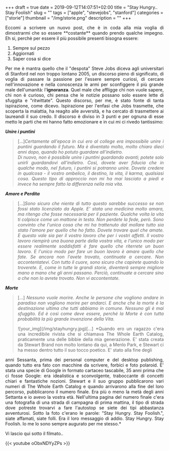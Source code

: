 +++
draft = true
date = 2019-09-12T14:07:51+02:00
title = "Stay Hungry.. Stay Foolish"
slug = ""
tags = ["apple", "stevejobs", "stanford"]
categories = ["storie"]
thumbnail = "/img/storie.png"
description = ""
+++
<DIV align="justify">
Eccomi a scrivere un nuovo post, che è in coda alla mia voglia di dimostrarmi che so essere **costante** quando prendo qualche impegno.
Eh si, perchè per essere il più possibile presenti bisogna essere:

 1. Sempre sul pezzo
 2. Aggiornati
 3. Saper cosa si dice

Per me è mantra quello che il "despota" Steve Jobs diceva agli universitari di Stanford nel non troppo lontano 2005, un discorso pieno di significato, di voglia di passare la passione per l'essere sempre curiosi, di cercare nell'innovazione e nella conoscenza le armi per sconfiggere il più grande male dell'umanità: l'**ignoranza**.
Quel male che affligge chi non vuole sapere, chi non è curioso, chi pensa che le notizie possano solo essere lette di sfuggita e "ritwittate".
Questo discorso, per me, è stato fonte di tanta ispirazione, come dicevo. Ispirazione per l'enfasi che Jobs trasmette, che scoperta la malattia, ha reagito alle avversità, e ha cercato di trasmettere ai laureandi il suo credo.  Il discorso è diviso in 3 punti e per ognuna di esse metto le parti che mi hanno fatto emozionare e in cui mi ci rivedo tantissimo:

 ***Unire i puntini***

> [...]*Certamente all'epoca in cui ero al college era impossibile unire i puntini guardando il futuro. Ma è diventato molto, molto chiaro dieci anni dopo, quando ho potuto guardare all'indietro.  
Di nuovo, non è possibile unire i puntini guardando avanti; potete solo unirli guardandovi all'indietro. Così, dovete aver fiducia che in qualche modo, nel futuro, i puntini si potranno unire. Dovete credere in qualcosa - il vostro ombelico, il destino, la vita, il karma, qualsiasi cosa. Questo tipo di approccio non mi ha mai lasciato a piedi e invece ha sempre fatto la differenza nella mia vita.*

***Amore e Perdita***

> [...]*Sono sicuro che niente di tutto questo sarebbe successo se non fossi stato licenziato da Apple. E' stata una medicina molto amara, ma ritengo che fosse necessaria per il paziente. Qualche volta la vita ti colpisce come un mattone in testa. Non perdete la fede, però. Sono convinto che l'unica cosa che mi ha trattenuto dal mollare tutto sia stato l'amore per quello che ho fatto. Dovete trovare quel che amate. E questo vale sia per il vostro lavoro che per i vostri affetti. Il vostro lavoro riempirà una buona parte della vostra vita, e l'unico modo per essere realimente soddisfatti è fare quello che riterrete un buon lavoro. E l'unico modo per fare un buon lavoro è amare quello che fate. Se ancora non l'avete trovato, continuate a cercare. Non accontentatevi. Con tutto il cuore, sono sicuro che capirete quando lo troverete. E, come in tutte le grandi storie, diventerà sempre migliore mano a mano che gli anni passano. Perciò, continuate a cercare sino a che non lo avrete trovato. Non vi accontentate.*

***Morte***

> [...] *Nessuno vuole morire. Anche le persone che vogliono andare in paradiso non vogliono morire per andarci. E anche che la morte è la destinazione ultima che tutti abbiamo in comune. Nessuno gli è mai sfuggito. Ed è così come deve essere, perché la Morte è con tutta probabilità la più grande invenzione della Vita.*
> <DIV  style="float:left;">![your_img](/img/stayhungry.jpg)</DIV>[...] *Quando ero un ragazzo c'era una incredibile rivista che si chiamava The Whole Earth Catalog, praticamente una delle bibbie della mia generazione. E' stata creata da Stewart Brand non molto lontano da qui, a Menlo Park, e Stewart ci ha messo dentro tutto il suo tocco poetico. E' stato alla fine degli
anni Sessanta, prima dei personal computer e del desktop publishing, quando tutto era fato con macchine da scrivere, forbici e foto polaroid. E' stata una specie di Google in formato cartaceo tascabile, 35 anni prima che ci fosse Google: era idealistica e sconvolgente, traboccante di concetti chiari e fantastiche nozioni. Stewart e il suo gruppo pubblicarono vari numeri di The Whole Earth Catalog e quando arrivarono alla fine del loro percorso, pubblicarono il numero finale. Era più o meno la metà degli anni Settanta e io avevo la vostra età. Nell'ultima pagina del numero finale c'era una fotografia di una strada di campagna di prima mattina, il tipo di strada dove potreste trovarvi a fare l'autostop se siete dei tipi abbastanza avventurosi. Sotto la foto c'erano le parole: "Stay Hungry. Stay Foolish.", siate affamati, siate folli. Era il loro messaggio di addio. Stay Hungry. Stay Foolish. Io me lo sono sempre augurato per me stesso.*


Vi lascio qui sotto il filmato..

{{< youtube oObxNDYyZPs >}}
